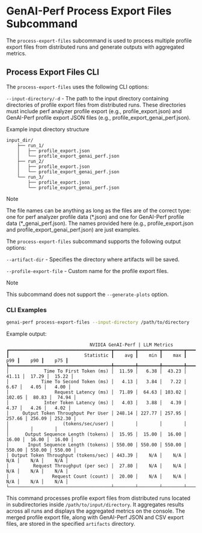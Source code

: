 <!--
Copyright (c) 2025, NVIDIA CORPORATION & AFFILIATES. All rights reserved.

Redistribution and use in source and binary forms, with or without
modification, are permitted provided that the following conditions
are met:
 * Redistributions of source code must retain the above copyright
   notice, this list of conditions and the following disclaimer.
 * Redistributions in binary form must reproduce the above copyright
   notice, this list of conditions and the following disclaimer in the
   documentation and/or other materials provided with the distribution.
 * Neither the name of NVIDIA CORPORATION nor the names of its
   contributors may be used to endorse or promote products derived
   from this software without specific prior written permission.

THIS SOFTWARE IS PROVIDED BY THE COPYRIGHT HOLDERS ``AS IS'' AND ANY
EXPRESS OR IMPLIED WARRANTIES, INCLUDING, BUT NOT LIMITED TO, THE
IMPLIED WARRANTIES OF MERCHANTABILITY AND FITNESS FOR A PARTICULAR
PURPOSE ARE DISCLAIMED.  IN NO EVENT SHALL THE COPYRIGHT OWNER OR
CONTRIBUTORS BE LIABLE FOR ANY DIRECT, INDIRECT, INCIDENTAL, SPECIAL,
EXEMPLARY, OR CONSEQUENTIAL DAMAGES (INCLUDING, BUT NOT LIMITED TO,
PROCUREMENT OF SUBSTITUTE GOODS OR SERVICES; LOSS OF USE, DATA, OR
PROFITS; OR BUSINESS INTERRUPTION) HOWEVER CAUSED AND ON ANY THEORY
OF LIABILITY, WHETHER IN CONTRACT, STRICT LIABILITY, OR TORT
(INCLUDING NEGLIGENCE OR OTHERWISE) ARISING IN ANY WAY OUT OF THE USE
OF THIS SOFTWARE, EVEN IF ADVISED OF THE POSSIBILITY OF SUCH DAMAGE.
-->

# GenAI-Perf Process Export Files Subcommand

The `process-export-files` subcommand is used to process multiple profile export files from distributed runs
and generate outputs with aggregated metrics.

## Process Export Files CLI
The `process-export-files` uses the following CLI options:

`--input-directory/-d` - The path to the input directory containing directories of profile export files from distributed runs. These directories must include perf analyzer profile export (e.g., profile_export.json) and GenAI-Perf profile export JSON files (e.g., profile_export_genai_perf.json).

Example input directory structure

```
input_dir/
    ├── run_1/
    │   ├── profile_export.json
    │   └── profile_export_genai_perf.json
    ├── run_2/
    │   ├── profile_export.json
    │   └── profile_export_genai_perf.json
    └── run_3/
        ├── profile_export.json
        └── profile_export_genai_perf.json
```
> [!Note]
> The file names can be anything as long as the files are of the correct type: one for perf analyzer profile data (\*.json) and
> one for GenAI-Perf profile data (\*_genai_perf.json).
> The names provided here (e.g., profile_export.json and profile_export_genai_perf.json) are just examples.

The `process-export-files` subcommand supports the following output options:

`--artifact-dir` - Specifies the directory where artifacts will be saved.

`--profile-export-file` - Custom name for the profile export files.

> [!Note]
> This subcommand does not support the `--generate-plots` option.

### CLI Examples
```bash
genai-perf process-export-files --input-directory /path/to/directory
```

Example output:

```
                               NVIDIA GenAI-Perf | LLM Metrics
┏━━━━━━━━━━━━━━━━━━━━━━━━━━━━━━━━━━━━━━┳━━━━━━━━┳━━━━━━━━┳━━━━━━━━┳━━━━━━━━┳━━━━━━━━┳━━━━━━━━┓
┃                            Statistic ┃    avg ┃    min ┃    max ┃    p99 ┃    p90 ┃    p75 ┃
┡━━━━━━━━━━━━━━━━━━━━━━━━━━━━━━━━━━━━━━╇━━━━━━━━╇━━━━━━━━╇━━━━━━━━╇━━━━━━━━╇━━━━━━━━╇━━━━━━━━┩
│             Time To First Token (ms) │  11.59 │   6.38 │  43.23 │  41.11 │  17.29 │  15.22 │
│            Time To Second Token (ms) │   4.13 │   3.84 │   7.22 │   6.67 │   4.05 │   4.00 │
│                 Request Latency (ms) │  71.89 │  64.63 │ 103.02 │ 102.05 │  80.83 │  74.94 │
│             Inter Token Latency (ms) │   4.03 │   3.88 │   4.39 │   4.37 │   4.26 │   4.02 │
│     Output Token Throughput Per User │ 248.14 │ 227.77 │ 257.95 │ 257.66 │ 256.09 │ 252.30 │
│                    (tokens/sec/user) │        │        │        │        │        │        │
│      Output Sequence Length (tokens) │  15.95 │  15.00 │  16.00 │  16.00 │  16.00 │  16.00 │
│       Input Sequence Length (tokens) │ 550.00 │ 550.00 │ 550.00 │ 550.00 │ 550.00 │ 550.00 │
│ Output Token Throughput (tokens/sec) │ 443.39 │    N/A │    N/A │    N/A │    N/A │    N/A │
│         Request Throughput (per sec) │  27.80 │    N/A │    N/A │    N/A │    N/A │    N/A │
│                Request Count (count) │  20.00 │    N/A │    N/A │    N/A │    N/A │    N/A │
└──────────────────────────────────────┴────────┴────────┴────────┴────────┴────────┴────────┘
```

This command processes profile export files from distributed runs located in subdirectories inside `/path/to/input/directory`.
It aggregates results across all runs and displays the aggregated metrics on the console.
The merged profile export file, along with GenAI-Perf JSON and CSV export files, are stored in the specified `artifacts` directory.


